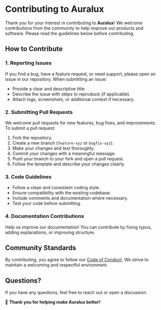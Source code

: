 # Contributing to Auralux

Thank you for your interest in contributing to **Auralux**! We welcome contributions from the community to help improve our products and software. Please read the guidelines below before contributing.

## How to Contribute

### 1. Reporting Issues
If you find a bug, have a feature request, or need support, please open an issue in our repository. When submitting an issue:
- Provide a clear and descriptive title.
- Describe the issue with steps to reproduce (if applicable).
- Attach logs, screenshots, or additional context if necessary.

### 2. Submitting Pull Requests
We welcome pull requests for new features, bug fixes, and improvements. To submit a pull request:
1. Fork the repository.
2. Create a new branch (`feature-xyz` or `bugfix-xyz`).
3. Make your changes and test thoroughly.
4. Commit your changes with a meaningful message.
5. Push your branch to your fork and open a pull request.
6. Follow the template and describe your changes clearly.

### 3. Code Guidelines
- Follow a clean and consistent coding style.
- Ensure compatibility with the existing codebase.
- Include comments and documentation where necessary.
- Test your code before submitting.

### 4. Documentation Contributions
Help us improve our documentation! You can contribute by fixing typos, adding explanations, or improving structure.

## Community Standards
By contributing, you agree to follow our [Code of Conduct](CODE_OF_CONDUCT.md). We strive to maintain a welcoming and respectful environment.

## Questions?
If you have any questions, feel free to reach out or open a discussion.

🚀 **Thank you for helping make Auralux better!**
